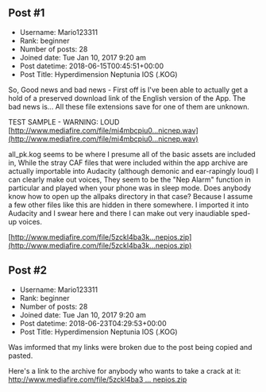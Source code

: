 ## Post #1
- Username: Mario123311
- Rank: beginner
- Number of posts: 28
- Joined date: Tue Jan 10, 2017 9:20 am
- Post datetime: 2018-06-15T00:45:51+00:00
- Post Title: Hyperdimension Neptunia IOS (.KOG)

So, Good news and bad news - First off is I've been able to actually get a hold of a preserved download link of the English version of the App. The bad news is... All these file extensions save for one of them are unknown. 

TEST SAMPLE - WARNING: LOUD
[http://www.mediafire.com/file/mi4mbcpiu0...nicnep.wav](http://www.mediafire.com/file/mi4mbcpiu0...nicnep.wav)

all_pk.kog seems to be where I presume all of the basic assets are included in, While the stray CAF files that were included within the app archive are actually importable into Audacity (although demonic and ear-rapingly loud) I can clearly make out voices, They seem to be the "Nep Alarm" function in particular and played when your phone was in sleep mode. Does anybody know how to open up the allpaks directory in that case? Because I assume a few other files like this are hidden in there somewhere. I imported it into Audacity and I swear here and there I can make out very inaudiable sped-up voices. 

[http://www.mediafire.com/file/5zckl4ba3k...nepios.zip](http://www.mediafire.com/file/5zckl4ba3k...nepios.zip)
## Post #2
- Username: Mario123311
- Rank: beginner
- Number of posts: 28
- Joined date: Tue Jan 10, 2017 9:20 am
- Post datetime: 2018-06-23T04:29:53+00:00
- Post Title: Hyperdimension Neptunia IOS (.KOG)

Was imformed that my links were broken due to the post being copied and pasted. 

Here's a link to the archive for anybody who wants to take a crack at it: [http://www.mediafire.com/file/5zckl4ba3 ... nepios.zip](http://www.mediafire.com/file/5zckl4ba3kqnr7j/nepios.zip)
